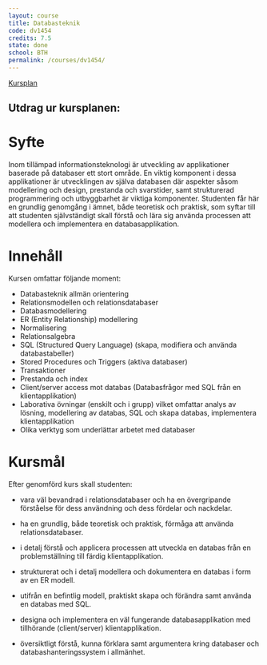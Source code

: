 ```yaml
---
layout: course
title: Databasteknik
code: dv1454
credits: 7.5
state: done
school: BTH
permalink: /courses/dv1454/
---
```


[Kursplan](/files/courseplan/dv1454.pdf)

Utdrag ur kursplanen:
---

Syfte
===
Inom tillämpad informationsteknologi är utveckling
av applikationer baserade på databaser ett stort
område. En viktig komponent i dessa applikationer
är utvecklingen av själva databasen där aspekter
såsom modellering och design, prestanda och
svarstider, samt strukturerad programmering och
utbyggbarhet är viktiga komponenter.
Studenten får här en grundlig genomgång i ämnet,
både teoretisk och praktisk, som syftar till att
studenten självständigt skall förstå och lära sig
använda processen att modellera och implementera
en databasapplikation.

Innehåll
===
Kursen omfattar följande moment:

- Databasteknik allmän orientering
- Relationsmodellen och relationsdatabaser
- Databasmodellering
- ER (Entity Relationship) modellering
- Normalisering
- Relationsalgebra
- SQL (Structured Query Language) (skapa, modifiera och använda databastabeller)
- Stored Procedures och Triggers (aktiva databaser)
- Transaktioner
- Prestanda och index
- Client/server access mot databas (Databasfrågor
  med SQL från en klientapplikation)
- Laborativa övningar (enskilt och i grupp) vilket
  omfattar analys av lösning, modellering av databas,
  SQL och skapa databas, implementera
  klientapplikation
- Olika verktyg som underlättar arbetet med
  databaser

Kursmål
===
Efter genomförd kurs skall studenten:

- vara väl bevandrad i relationsdatabaser och ha en
övergripande förståelse för dess användning och
dess fördelar och nackdelar.

- ha en grundlig, både teoretisk och praktisk,
förmåga att använda relationsdatabaser.

- i detalj förstå och applicera processen att utveckla
en databas från en problemställning till färdig
klientapplikation.

- strukturerat och i detalj modellera och
dokumentera en databas i form av en ER modell.

- utifrån en befintlig modell, praktiskt skapa och
förändra samt använda en databas med SQL.

- designa och implementera en väl fungerande
databasapplikation med tillhörande (client/server)
klientapplikation.

- översiktligt förstå, kunna förklara samt
argumentera kring databaser och
databashanteringssystem i allmänhet.

